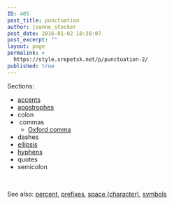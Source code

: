```yaml
---
ID: 405
post_title: punctuation
author: joanne_stocker
post_date: 2016-01-02 18:38:07
post_excerpt: ""
layout: page
permalink: >
  https://style.srepetsk.net/p/punctuation-2/
published: true
---
```

Sections:
<ul>
	<li><a href="https://style.srepetsk.net/a/accents/">accents</a></li>
	<li><a href="https://style.srepetsk.net/a/apostrophes/">apostrophes</a></li>
	<li>colon</li>
	<li> commas
<ul>
	<li><a href="https://style.srepetsk.net/o/comma/">Oxford comma</a></li>
</ul>
</li>
	<li>dashes</li>
	<li><a href="https://style.srepetsk.net/e/ellipsis-dot-dot-dot/">ellipsis</a></li>
	<li><a href="https://style.srepetsk.net/h/hyphens/">hyphens</a></li>
	<li>quotes</li>
	<li>semicolon</li>
</ul>
&nbsp;

See also: <a href="https://style.srepetsk.net/p/percent/">percent</a>, <a href="https://style.srepetsk.net/p/prefixes/">prefixes</a>, <a href="https://style.srepetsk.net/s/space-character/">space (character)</a>, <a href="https://style.srepetsk.net/s/symbols/">symbols</a>

&nbsp;